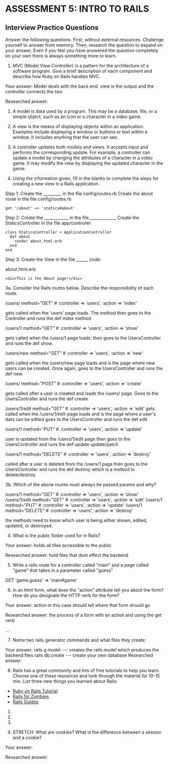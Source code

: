 # ASSESSMENT 5: INTRO TO RAILS
## Interview Practice Questions

Answer the following questions. First, without external resources. Challenge yourself to answer from memory. Then, research the question to expand on your answer. Even if you feel you have answered the question completely on your own there is always something more to learn.

1. MVC (Model View Controller) is a pattern for the architecture of a software program. Give a brief description of each component and describe how Ruby on Rails handles MVC.

  Your answer: Model deals with the back end. view is the output and the controller connects the two 

  Researched answer:
1. A model is data used by a program. This may be a database, file, or a simple object, such as an icon or a character in a video game.
2. A view is the means of displaying objects within an application. Examples include displaying a window or buttons or text within a window. It includes anything that the user can see.
3. A controller updates both models and views. It accepts input and performs the corresponding update. For example, a controller can update a model by changing the attributes of a character in a video game. It may modify the view by displaying the updated character in the game.



2. Using the information given, fill in the blanks to complete the steps for creating a new view in a Rails application.

  Step 1: Create the _________ in the file config/routes.rb
  Create the about route in the file config/routes.rb
  ```
  get '/about' => 'statics#about'
  ```

  Step 2: Create the ____________ in the file _____________
   Create the StaticsController in the file app/controller
  ```
  class StaticsController < ApplicationController
    def about 
      render about.html.erb
    end
  end
  ```

  Step 3: Create the View in the file ______
  code: 
  
  about.html.erb

  ```
  <div>This is the About page!</div>
  ```


3a. Consider the Rails routes below. Describe the responsibility of each route.


/users/       method="GET"     # :controller => 'users', :action => 'index'

  gets called when the 'users' page loads. The method then goes to the Controller and runs the def index method

/users/1      method="GET"     # :controller => 'users', :action => 'show'

 gets called when the /users/1 page loads. then goes to the UsersController and runs the def show. 

/users/new    method="GET"     # :controller => 'users', :action => 'new'

 gets called when the /users/new page loads and is the page where new users can be created. Once again, goes to the UsersController and runs the def new.

/users/       method="POST"    # :controller => 'users', :action => 'create'

 gets called after a user is created and loads the /users/ page. Goes to the UsersController and runs the def create

/users/1/edit method="GET"     # :controller => 'users', :action => 'edit'
gets called when the /users/1/edit-page loads and is the page where a user's data can be edited goes to the UsersController and runs the def edit

/users/1      method="PUT"     # :controller => 'users', :action => 'update'

user is updated from the /users/1/edit page then goes to the UsersController and runs the def update
update/patch

/users/1      method="DELETE"  # :controller => 'users', :action => 'destroy'

called after a user is deleted from the /users/1 page then goes to the UsersController and runs the def destroy which is a method to delete/destroy


3b. Which of the above routes must always be passed params and why?

/users/1      method="GET"     # :controller => 'users', :action => 'show'
/users/1/edit method="GET"     # :controller => 'users', :action => 'edit'
/users/1      method="PUT"     # :controller => 'users', :action => 'update'
/users/1      method="DELETE"  # :controller => 'users', :action => 'destroy'

the methods need to know which user is being either shown, edited, updated, or destroyed.

4. What is the public folder used for in Rails?

  Your answer: holds all files accessible to the public 

  Researched answer:
  hold files that dont effect the backend 
  



5. Write a rails route for a controller called "main" and a page called "game" that takes in a parameter called "guess"

GET 'game:guess' => 'main#game'


6. In an html form, what does the "action" attribute tell you about the form? How do you designate the HTTP verb for the form?

  Your answer: action in this case should tell where that form should go

  Researched answer:
   the process of a form with an action and using the get verb
<form action="/url" method="get">
    ...
  </form> 



7. Name two rails generator commands and what files they create:

  Your answer:
rails g model --- creates the rails model which produces the backend files 
rails db:create --- create your own database 
  Researched answer:


8. Rails has a great community and lots of free tutorials to help you learn. Choose one of these resources and look through the material for 10-15 min. List three new things you learned about Rails:
- [Ruby on Rails Tutorial](https://www.tutorialspoint.com/ruby-on-rails/index.htm)
- [Rails for Zombies](http://railsforzombies.org)
- [Rails Guides](http://guides.rubyonrails.org/getting_started.html)

1.

2.

3.

9. STRETCH: What are cookies? What is the difference between a session and a cookie?

  Your answer:

  Researched answer:
